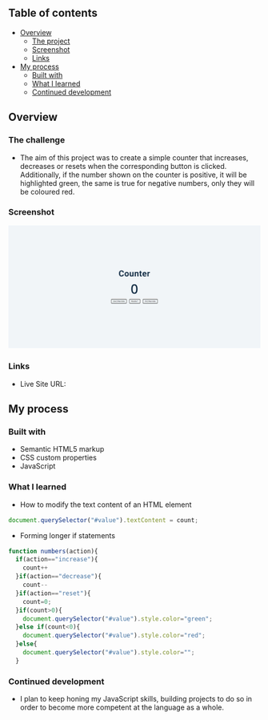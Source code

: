 ## Table of contents

- [Overview](#overview)
  - [The project](#the-project)
  - [Screenshot](#screenshot)
  - [Links](#links)
- [My process](#my-process)
  - [Built with](#built-with)
  - [What I learned](#what-i-learned)
  - [Continued development](#continued-development)

## Overview

### The challenge

- The aim of this project was to create a simple counter that increases, decreases or resets when the corresponding button is clicked. Additionally, if the
number shown on the counter is positive, it will be highlighted green, the same is true for negative numbers, only they will be coloured red.
### Screenshot

![](./Counter.png)

### Links

- Live Site URL: 

## My process

### Built with

- Semantic HTML5 markup
- CSS custom properties
- JavaScript

### What I learned

- How to modify the text content of an HTML element

```js
document.querySelector("#value").textContent = count;
```

- Forming longer if statements

```js
function numbers(action){
  if(action=="increase"){
    count++
  }if(action=="decrease"){
    count--
  }if(action=="reset"){
    count=0;
  }if(count>0){
    document.querySelector("#value").style.color="green";
  }else if(count<0){
    document.querySelector("#value").style.color="red";
  }else{
    document.querySelector("#value").style.color="";
  }
```


### Continued development

- I plan to keep honing my JavaScript skills, building projects to do so in order to become more competent at the language as a whole.

